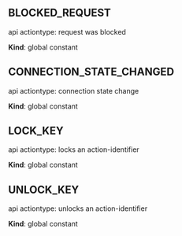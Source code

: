 <a id="blocked95request"></a>

## BLOCKED\_REQUEST
api actiontype: request was blocked

**Kind**: global constant  
<a id="connection95state95changed"></a>

## CONNECTION\_STATE\_CHANGED
api actiontype: connection state change

**Kind**: global constant  
<a id="lock95key"></a>

## LOCK\_KEY
api actiontype: locks an action-identifier

**Kind**: global constant  
<a id="unlock95key"></a>

## UNLOCK\_KEY
api actiontype: unlocks an action-identifier

**Kind**: global constant  
